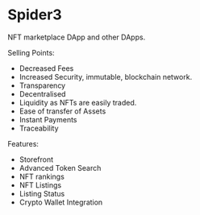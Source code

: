 # Spider3

NFT marketplace DApp and other DApps. 


Selling Points: 
- Decreased Fees
- Increased Security, immutable, blockchain network.
- Transparency
- Decentralised
- Liquidity as NFTs are easily traded.
- Ease of transfer of Assets
- Instant Payments
- Traceability


Features:
- Storefront
- Advanced Token Search
- NFT rankings
- NFT Listings
- Listing Status
- Crypto Wallet Integration

  
